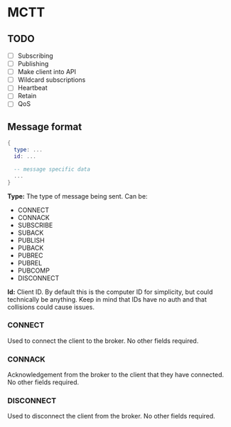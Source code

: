 # MCTT

## TODO

- [ ] Subscribing
- [ ] Publishing
- [ ] Make client into API
- [ ] Wildcard subscriptions
- [ ] Heartbeat
- [ ] Retain
- [ ] QoS

## Message format

```lua
{
  type: ...
  id: ...

  -- message specific data
  ...
}
```

**Type:** The type of message being sent. Can be:

- CONNECT
- CONNACK
- SUBSCRIBE
- SUBACK
- PUBLISH
- PUBACK
- PUBREC
- PUBREL
- PUBCOMP
- DISCONNECT

**Id:** Client ID. By default this is the computer ID for simplicity, but could technically be anything. Keep in mind that IDs have no auth and that collisions could cause issues.

### CONNECT

Used to connect the client to the broker. No other fields required.

### CONNACK

Acknowledgement from the broker to the client that they have connected. No other fields required.

### DISCONNECT

Used to disconnect the client from the broker. No other fields required.

